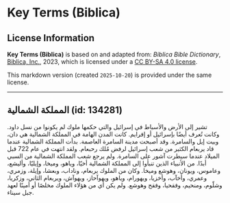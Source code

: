 # Key Terms (Biblica)

## License Information

**Key Terms (Biblica)** is based on and adapted from: _Biblica Bible Dictionary_, [Biblica, Inc.](https://www.biblica.com/), 2023, which is licensed under a [CC BY-SA 4.0 license](https://creativecommons.org/licenses/by-sa/4.0/legalcode.en).

This markdown version (created `2025-10-20`) is provided under the same license.



--------------------------------

## المملكة الشمالية (id: 134281)

تشير إلى الأرض والأسباط في إسرائيل والتي حكمها ملوك لم يكونوا من نسل داود. وكانت تُعرف أيضًا بإسرائيل أو إفرايم. كانت المدن الهامة في المملكة الشمالية هي دان، وبيت إيل والسامرة. وقد أصبحت مدينة السامرة العاصمة. بدأت المملكة الشمالية عندما قاد يربعام الكثير من شعب إسرائيل لرفض مُلك رحبعام. ولقد انتهت في عام 722 قبل الميلاد عندما سيطرت آشور على السامرة. ولم يرجع شعب المملكة الشمالية من السبي أبدًا. من الأنبياء الذين تنبأوا إلى المملكة الشمالية أخيّا، وياهو، وميخا، وإيليّا، وأليشع، وعاموس، ويونان، وهوشع وميخا. وكان من الملوك يربعام، وناداب، وبعشا، وإيلة، وزمري، وعمري، وأخآب، وأخزيا، ويهورام، وياهو، ويهوآحاز، ويهوآش، ويربعام الثاني، وزكريا، وشلّوم، ومنحيم، وفقحيا، وفقح وهوشع. ولم يكن أي من هؤلاء الملوك مخلصًا أو أمينًا لعهد جبل سيناء.


